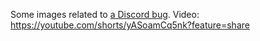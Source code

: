 Some images related to [a Discord bug](https://www.reddit.com/r/discordapp/comments/1ehqj2f/comment/lkefekd/).
Video: https://youtube.com/shorts/yASoamCq5nk?feature=share
